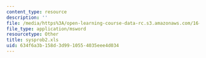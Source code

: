 ```yaml
---
content_type: resource
description: ''
file: /media/https%3A/open-learning-course-data-rc.s3.amazonaws.com/16-01-unified-engineering-i-ii-iii-iv-fall-2005-spring-2006/634f6a3b158d3d9910554035eee4d034_sysprob2.xls
file_type: application/msword
resourcetype: Other
title: sysprob2.xls
uid: 634f6a3b-158d-3d99-1055-4035eee4d034
---
```

